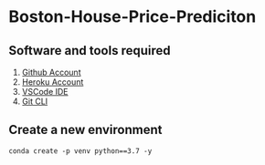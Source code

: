 # Boston-House-Price-Prediciton

## Software and tools required

1. [Github Account](https://github.com)
2. [Heroku Account](https://heroku.com)
3. [VSCode IDE](https://code.visualstudio.com/)
4. [Git CLI](https://git-scm.com/book/en/v2/Getting-Started-The-Command-Line)

## Create a new environment
```
conda create -p venv python==3.7 -y
```